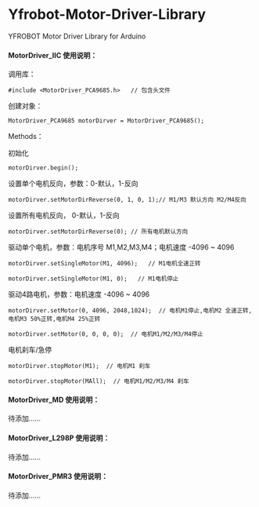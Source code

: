 # Yfrobot-Motor-Driver-Library
YFROBOT Motor Driver Library for Arduino

#### MotorDriver_IIC 使用说明：



调用库：

`#include <MotorDriver_PCA9685.h>   // 包含头文件`

创建对象：

`MotorDriver_PCA9685 motorDirver = MotorDriver_PCA9685();`

Methods：

初始化

`motorDirver.begin();`

设置单个电机反向，参数：0-默认，1-反向

`motorDirver.setMotorDirReverse(0, 1, 0, 1);// M1/M3 默认方向 M2/M4反向`

设置所有电机反向， 0-默认，1-反向

`motorDirver.setMotorDirReverse(0); // 所有电机默认方向`

驱动单个电机，参数：电机序号 M1,M2,M3,M4；电机速度 -4096 ~ 4096

`motorDirver.setSingleMotor(M1, 4096);   // M1电机全速正转`

`motorDirver.setSingleMotor(M1, 0);   // M1电机停止`

驱动4路电机，参数：电机速度 -4096 ~ 4096

`motorDirver.setMotor(0, 4096, 2048,1024);  // 电机M1停止,电机M2 全速正转,电机M3 50%正转,电机M4 25%正转`

`motorDirver.setMotor(0, 0, 0, 0);  // 电机M1/M2/M3/M4停止`

电机刹车/急停

`motorDirver.stopMotor(M1);  // 电机M1 刹车`

`motorDirver.stopMotor(MAll);  // 电机M1/M2/M3/M4 刹车`

#### MotorDriver_MD 使用说明：

待添加......

#### MotorDriver_L298P 使用说明：

待添加......

#### MotorDriver_PMR3 使用说明：

待添加......